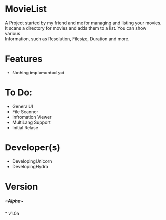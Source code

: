 MovieList
=========

A Project started by my friend and me for managing and listing your movies. <br>
It scans a directory for movies and adds them to a list. You can show various <br>
Information, such as Resolution, Filesize, Duration and more. <br>

Features
==========
* Nothing implemented yet

To Do:
===========
* GeneralUI
* File Scanner
* Infromation Viewer
* MultiLang Support
* Initial Relase

Developer(s)
============
* DevelopingUnicorn
* DevelopingHydra

Version
========
<h5>~Alpha~</h5>
* v1.0a 

